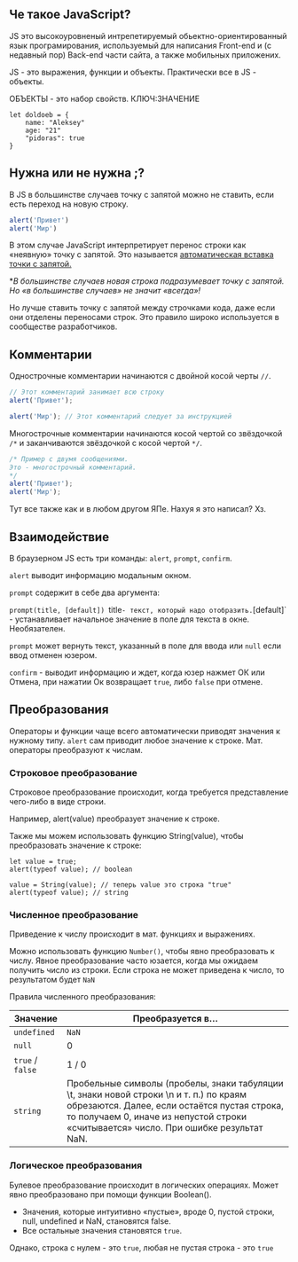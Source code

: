 ## Че такое JavaScript?

JS это высокоуровненый интрепетируемый обьектно-ориентированный язык програмирования, используемый для написания Front-end и (с недавный пор) Back-end части сайта, а также мобильных приложених. 

JS - это выражения, функции и объекты. Практически все в JS - объекты.

ОБЪЕКТЫ - это набор свойств. КЛЮЧ:ЗНАЧЕНИЕ

```
let doldoeb = {
	name: "Aleksey"
	age: "21"
	"pidoras": true
}
```
## Нужна или не нужна ;?

В JS в большинстве случаев точку с запятой можно не ставить, если есть переход на новую строку.
```javascript
alert('Привет')
alert('Мир')
```

В этом случае JavaScript интерпретирует перенос строки как «неявную» точку с запятой. Это называется [автоматическая вставка точки с запятой.](https://tc39.github.io/ecma262/#sec-automatic-semicolon-insertion)

**В большинстве случаев новая строка подразумевает точку с запятой. Но «в большинстве случаев» не значит «всегда»!*

Но лучше ставить точку с запятой между строчками кода, даже если они отделены переносами строк. Это правило широко используется в сообществе разработчиков. 

## Комментарии

Однострочные комментарии начинаются с двойной косой черты `//`.
```javascript
// Этот комментарий занимает всю строку
alert('Привет');

alert('Мир'); // Этот комментарий следует за инструкцией
```

Многострочные комментарии начинаются косой чертой со звёздочкой `/*` и заканчиваются звёздочкой с косой чертой `*/`.
```javascript
/* Пример с двумя сообщениями.
Это - многострочный комментарий.
*/
alert('Привет');
alert('Мир');
```

Тут все также как и в любом другом ЯПе. Нахуя я это написал? Хз.

## 

## Взаимодействие

В браузерном JS есть три команды: `alert`, `prompt`, `confirm`.

`alert` выводит информацию модальным окном.

`prompt` содержит в себе два аргумента:

`prompt(title, [default])
`title` - текст, который надо отобразить.
`[default]` - устанавливает начальное значение в поле для текста в окне. Необязателен. 

`prompt` может вернуть текст, указанный в поле для ввода или `null` если ввод отменен юзером. 

`confirm` - выводит информацию и ждет, когда юзер нажмет ОК или Отмена, при нажатии Ок возвращает `true`, либо `false` при отмене.

## Преобразования

Операторы и функции чаще всего автоматически приводят значения к нужному типу. `alert` сам приводит любое значение к строке. Мат. операторы преобразуют к числам.

### Строковое преобразование
Строковое преобразование происходит, когда требуется представление чего-либо в виде строки.

Например, alert(value) преобразует значение к строке.

Также мы можем использовать функцию String(value), чтобы преобразовать значение к строке:
``` JS
let value = true;
alert(typeof value); // boolean

value = String(value); // теперь value это строка "true"
alert(typeof value); // string
```

### Численное преобразование

Приведение к числу происходит в мат. функциях и выражениях.

Можно использовать функцию `Number()`, чтобы явно преобразовать к числу. Явное преобразование часто юзается, когда мы ожидаем получить число из строки. Если строка не может приведена к число, то результатом будет `NaN`

Правила численного преобразования:

|Значение         |	Преобразуется в… |
| --------------- | ---------------- |
|`undefined`      |	`NaN`            |
|`null` 	        | 0                |
|`true` / `false` | 1 / 0            |
|`string`	        | Пробельные символы (пробелы, знаки табуляции \t, знаки новой строки \n и т. п.) по краям обрезаются. Далее, если остаётся пустая строка, то получаем 0, иначе из непустой строки «считывается» число. При ошибке результат NaN. |


### Логическое преобразования

Булевое преобразование происходит в логических операциях. Может явно преобразовано при помощи функции Boolean(). 

  - Значения, которые интуитивно «пустые», вроде 0, пустой строки, null, undefined и NaN, становятся false.
  - Все остальные значения становятся `true`.

  Однако, строка с нулем - это `true`, любая не пустая строка - это `true`